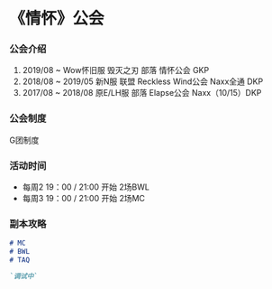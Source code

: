 # 《情怀》公会

### 公会介绍

1. 2019/08 ~            Wow怀旧服 毁灭之刃 部落 情怀公会 GKP
2. 2018/08 ~ 2019/05    新N服 联盟 Reckless Wind公会 Naxx全通 DKP
3. 2017/08 ~ 2018/08    原E/LH服 部落 Elapse公会 Naxx（10/15）DKP

### 公会制度

G团制度

### 活动时间

- 每周2 19：00 / 21:00 开始 2场BWL
- 每周3 19：00 / 21:00 开始 2场MC

### 副本攻略

```markdown
# MC
# BWL
# TAQ

`调试中` 
```



